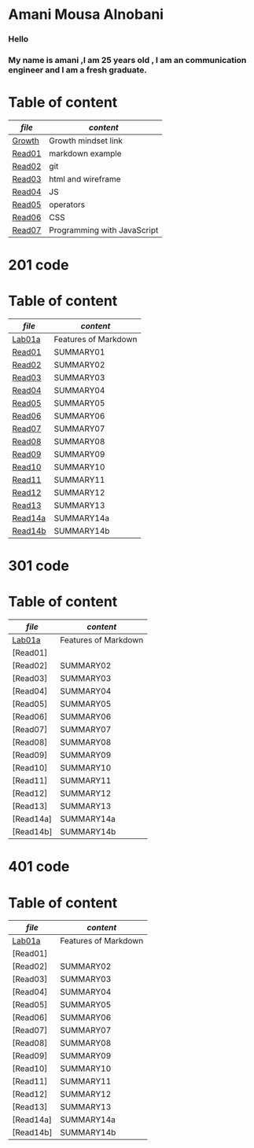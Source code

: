 # **Amani Mousa Alnobani**

### Hello 
### My name is amani ,I am 25 years old , I am an communication engineer and I am a fresh graduate.

# **Table of content**

| *file*      | *content* |
| ----------- | ----------- |
| [Growth](https://amani-alnobani.github.io/reading-notes/Growthmindset)| Growth mindset link |
|[Read01](https://amani-alnobani.github.io/reading-notes/Read01) | markdown example |
|[Read02](https://amani-alnobani.github.io/reading-notes/Read02) | git |
|[Read03](https://amani-alnobani.github.io/reading-notes/Read03) | html and wireframe |
|[Read04](https://amani-alnobani.github.io/reading-notes/Read04) | JS |
|[Read05](https://amani-alnobani.github.io/reading-notes/Read05) | operators |
|[Read06](https://amani-alnobani.github.io/reading-notes/Read06) | CSS |
|[Read07](https://amani-alnobani.github.io/reading-notes/Read07) | Programming with JavaScript |


# 201 code

# **Table of content**

| *file*      | *content* |
| ----------- | ----------- |
|[Lab01a]( https://amani-alnobani.github.io/ReadingNote201/lab01a)| Features of Markdown |
|[Read01](https://amani-alnobani.github.io/reading-notes/201Read01) | SUMMARY01 |
|[Read02](https://amani-alnobani.github.io/reading-notes/201Read02) | SUMMARY02 |
|[Read03](https://amani-alnobani.github.io/reading-notes/201Read03) | SUMMARY03 |
|[Read04](https://amani-alnobani.github.io/reading-notes/201Read04) | SUMMARY04 |
|[Read05](https://amani-alnobani.github.io/reading-notes/201Read05) | SUMMARY05 |
|[Read06](https://amani-alnobani.github.io/reading-notes/201Read06) | SUMMARY06 |
|[Read07](https://amani-alnobani.github.io/reading-notes/201Read07) | SUMMARY07 |
|[Read08](https://amani-alnobani.github.io/reading-notes/201Read08) | SUMMARY08 |
|[Read09](https://amani-alnobani.github.io/reading-notes/201Read09) | SUMMARY09 |
|[Read10](https://amani-alnobani.github.io/reading-notes/201Read10) | SUMMARY10 |
|[Read11](https://amani-alnobani.github.io/reading-notes/201Read11) | SUMMARY11 |
|[Read12](https://amani-alnobani.github.io/reading-notes/201Read12) | SUMMARY12 |
|[Read13](https://amani-alnobani.github.io/reading-notes/201Read13) | SUMMARY13 |
|[Read14a](https://amani-alnobani.github.io/reading-notes/201Read14a) | SUMMARY14a |
|[Read14b](https://amani-alnobani.github.io/reading-notes/201Read14b) | SUMMARY14b |

# 301 code

# **Table of content**

| *file*      | *content* |
| ----------- | ----------- |
|[Lab01a]( https://amani-alnobani.github.io/ReadingNote201/lab01a)| Features of Markdown |
|[Read01] |  |
|[Read02]| SUMMARY02 |
|[Read03]| SUMMARY03 |
|[Read04]| SUMMARY04 |
|[Read05]| SUMMARY05 |
|[Read06]| SUMMARY06 |
|[Read07]| SUMMARY07 |
|[Read08]| SUMMARY08 |
|[Read09]| SUMMARY09 |
|[Read10]| SUMMARY10 |
|[Read11]| SUMMARY11 |
|[Read12]| SUMMARY12 |
|[Read13]| SUMMARY13 |
|[Read14a]| SUMMARY14a |
|[Read14b]| SUMMARY14b |


# 401 code

# **Table of content**

| *file*      | *content* |
| ----------- | ----------- |
|[Lab01a]( https://amani-alnobani.github.io/ReadingNote201/lab01a)| Features of Markdown |
|[Read01] |  |
|[Read02]| SUMMARY02 |
|[Read03]| SUMMARY03 |
|[Read04]| SUMMARY04 |
|[Read05]| SUMMARY05 |
|[Read06]| SUMMARY06 |
|[Read07]| SUMMARY07 |
|[Read08]| SUMMARY08 |
|[Read09]| SUMMARY09 |
|[Read10]| SUMMARY10 |
|[Read11]| SUMMARY11 |
|[Read12]| SUMMARY12 |
|[Read13]| SUMMARY13 |
|[Read14a]| SUMMARY14a |
|[Read14b]| SUMMARY14b |

